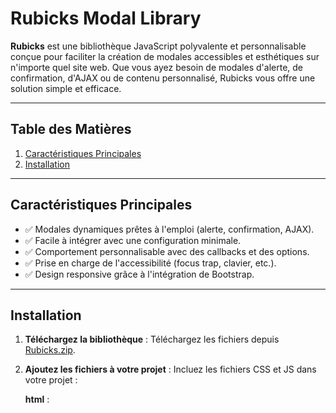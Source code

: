 # **Rubicks Modal Library**
**Rubicks** est une bibliothèque JavaScript polyvalente et personnalisable conçue pour faciliter la création de modales accessibles et esthétiques sur n'importe quel site web. Que vous ayez besoin de modales d'alerte, de confirmation, d'AJAX ou de contenu personnalisé, Rubicks vous offre une solution simple et efficace.

---

## **Table des Matières**
1. [Caractéristiques Principales](#caracteristiques-principales)
2. [Installation](#installation)

---

## **Caractéristiques Principales**
- ✅ Modales dynamiques prêtes à l'emploi (alerte, confirmation, AJAX).
- ✅ Facile à intégrer avec une configuration minimale.
- ✅ Comportement personnalisable avec des callbacks et des options.
- ✅ Prise en charge de l'accessibilité (focus trap, clavier, etc.).
- ✅ Design responsive grâce à l'intégration de Bootstrap.

---

## **Installation**
1. **Téléchargez la bibliothèque** :
   Téléchargez les fichiers depuis [Rubicks.zip](https://votre-site.com/Rubicks.zip).

2. **Ajoutez les fichiers à votre projet** :
   Incluez les fichiers CSS et JS dans votre projet :

   **html** :
   <link rel="stylesheet" href="path/to/rubicks.css">
   <script src="path/to/rubicks.js" type="module"></script>